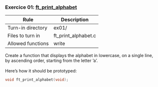 
### Exercice 01: [ft_print_alphabet](https://github.com/silvagomez/42piscine/blob/main/C_00/ex01/ft_print_alphabet.c)

| Rule              | Description         |
| ----------------- | ------------------- |
| Turn-in directory | ex01/               |
| Files to turn in  | ft_print_alphabet.c |
| Allowed functions | write               |

Create a function that displays the alphabet in lowercase, on a single line, by
ascending order, starting from the letter ’a’.
<br><br>
Here’s how it should be prototyped:
```c
void ft_print_alphabet(void);
```
